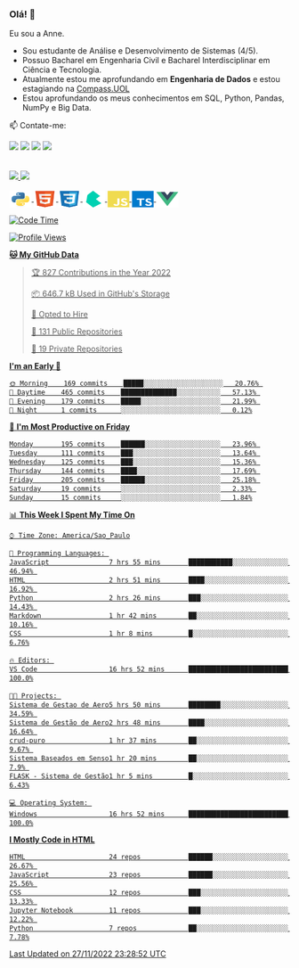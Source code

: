 ### Olá! 👋
Eu sou a Anne. 
- Sou estudante de Análise e Desenvolvimento de Sistemas (4/5).
- Possuo Bacharel em Engenharia Civil e Bacharel Interdisciplinar em Ciência e Tecnologia.
- Atualmente estou me aprofundando em **Engenharia de Dados** e estou estagiando na [Compass.UOL](https://compass.uol/pt/home/) 
- Estou aprofundando os meus conhecimentos em SQL, Python, Pandas, NumPy e Big Data.

📫 Contate-me: 

<div>
<a href="https://www.instagram.com/annekarolinefc/" target="_blank"><img src="https://img.shields.io/badge/-Instagram-%23E4405F?style=for-the-badge&logo=instagram&logoColor=white" target="_blank"></a> 
<a href = "mailto:annekarolinefc@gmail.com"><img src="https://img.shields.io/badge/-Gmail-%23333?style=for-the-badge&logo=gmail&logoColor=white" target="_blank"></a>
<a href="https://www.linkedin.com/in/devannekarolinefc/" target="_blank"><img src="https://img.shields.io/badge/-LinkedIn-%230077B5?style=for-the-badge&logo=linkedin&logoColor=white" target="_blank"></a> 
<a href="https://api.whatsapp.com/send?phone=5533991375118&text=Ol%C3%A1%20Anne!%20" target="_blank"><img src="https://img.shields.io/badge/WhatsApp-25D366?style=for-the-badge&logo=whatsapp&logoColor=white" target="_blank"></a>
</div>

</br>

</br>
<div>
  <a href="https://github.com/annekarolinefc">
  <img height="180em" src="https://github-readme-stats.vercel.app/api?username=annekarolinefc&show_icons=true&theme=dracula&include_all_commits=true&count_private=true"/>
  <img height="180em" src="https://github-readme-stats.vercel.app/api/top-langs/?username=annekarolinefc&layout=compact&langs_count=7&theme=dracula"/>
</div>
  
  <div style="display: inline_block"><br>  
  <img align="center" alt="Anne-Python" height="30" width="40" src="https://raw.githubusercontent.com/devicons/devicon/master/icons/python/python-original.svg">
  <img align="center" alt="Anne-HTML" height="30" width="40" src="https://raw.githubusercontent.com/devicons/devicon/master/icons/html5/html5-original.svg">
  <img align="center" alt="Anne-CSS" height="30" width="40"
 src="https://raw.githubusercontent.com/devicons/devicon/master/icons/css3/css3-original.svg">
  <img align="center" alt="Anne-Bulma" height="30" width="40"
 src="https://github.com/devicons/devicon/blob/master/icons/bulma/bulma-plain.svg">
  <img align="center" alt="Anne-Js" height="30" width="40" src="https://raw.githubusercontent.com/devicons/devicon/master/icons/javascript/javascript-plain.svg">
    <img align="center" alt="Anne-Ts" height="30" width="40" src="https://github.com/devicons/devicon/blob/master/icons/typescript/typescript-original.svg">
      <img align="center" alt="Anne-Vue" height="30" width="40" src="https://github.com/devicons/devicon/blob/master/icons/vuejs/vuejs-original.svg">
</div>
<!--
  <img align="center" alt="Anne-An" height="30" width="40" src="https://github.com/devicons/devicon/blob/master/icons/angularjs/angularjs-original.svg">

-->
</br>
</br>
</br>
<!--START_SECTION:waka-->
![Code Time](http://img.shields.io/badge/Code%20Time-79%20hrs%2017%20mins-blue)

![Profile Views](http://img.shields.io/badge/Profile%20Views-0-blue)

**🐱 My GitHub Data** 

> 🏆 827 Contributions in the Year 2022
 > 
> 📦 646.7 kB Used in GitHub's Storage 
 > 
> 💼 Opted to Hire
 > 
> 📜 131 Public Repositories 
 > 
> 🔑 19 Private Repositories  
 > 
**I'm an Early 🐤** 

```text
🌞 Morning    169 commits    █████░░░░░░░░░░░░░░░░░░░░   20.76% 
🌇 Daytime    465 commits    ██████████████░░░░░░░░░░░   57.13% 
🌃 Evening    179 commits    █████░░░░░░░░░░░░░░░░░░░░   21.99% 
🌙 Night      1 commits      ░░░░░░░░░░░░░░░░░░░░░░░░░   0.12%

```
📅 **I'm Most Productive on Friday** 

```text
Monday       195 commits    ██████░░░░░░░░░░░░░░░░░░░   23.96% 
Tuesday      111 commits    ███░░░░░░░░░░░░░░░░░░░░░░   13.64% 
Wednesday    125 commits    ███░░░░░░░░░░░░░░░░░░░░░░   15.36% 
Thursday     144 commits    ████░░░░░░░░░░░░░░░░░░░░░   17.69% 
Friday       205 commits    ██████░░░░░░░░░░░░░░░░░░░   25.18% 
Saturday     19 commits     ░░░░░░░░░░░░░░░░░░░░░░░░░   2.33% 
Sunday       15 commits     ░░░░░░░░░░░░░░░░░░░░░░░░░   1.84%

```


📊 **This Week I Spent My Time On** 

```text
⌚︎ Time Zone: America/Sao_Paulo

💬 Programming Languages: 
JavaScript               7 hrs 55 mins       ███████████░░░░░░░░░░░░░░   46.94% 
HTML                     2 hrs 51 mins       ████░░░░░░░░░░░░░░░░░░░░░   16.92% 
Python                   2 hrs 26 mins       ███░░░░░░░░░░░░░░░░░░░░░░   14.43% 
Markdown                 1 hr 42 mins        ██░░░░░░░░░░░░░░░░░░░░░░░   10.16% 
CSS                      1 hr 8 mins         █░░░░░░░░░░░░░░░░░░░░░░░░   6.76%

🔥 Editors: 
VS Code                  16 hrs 52 mins      █████████████████████████   100.0%

🐱‍💻 Projects: 
Sistema de Gestao de Aero5 hrs 50 mins       ████████░░░░░░░░░░░░░░░░░   34.59% 
Sistema de Gestão de Aero2 hrs 48 mins       ████░░░░░░░░░░░░░░░░░░░░░   16.64% 
crud-puro                1 hr 37 mins        ██░░░░░░░░░░░░░░░░░░░░░░░   9.67% 
Sistema Baseados em Senso1 hr 20 mins        ██░░░░░░░░░░░░░░░░░░░░░░░   7.9% 
FLASK - Sistema de Gestão1 hr 5 mins         █░░░░░░░░░░░░░░░░░░░░░░░░   6.43%

💻 Operating System: 
Windows                  16 hrs 52 mins      █████████████████████████   100.0%

```

**I Mostly Code in HTML** 

```text
HTML                     24 repos            ██████░░░░░░░░░░░░░░░░░░░   26.67% 
JavaScript               23 repos            ██████░░░░░░░░░░░░░░░░░░░   25.56% 
CSS                      12 repos            ███░░░░░░░░░░░░░░░░░░░░░░   13.33% 
Jupyter Notebook         11 repos            ███░░░░░░░░░░░░░░░░░░░░░░   12.22% 
Python                   7 repos             ██░░░░░░░░░░░░░░░░░░░░░░░   7.78%

```



 Last Updated on 27/11/2022 23:28:52 UTC
<!--END_SECTION:waka-->
  
